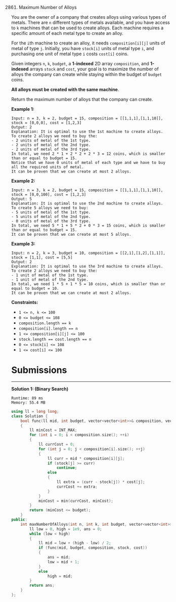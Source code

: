 2861. Maximum Number of Alloys

You are the owner of a company that creates alloys using various types of metals. There are `n` different types of metals available, and you have access to `k` machines that can be used to create alloys. Each machine requires a specific amount of each metal type to create an alloy.

For the `i`th machine to create an alloy, it needs `composition[i][j]` units of metal of type `j`. Initially, you have `stock[i]` units of metal type `i`, and purchasing one unit of metal type `i` costs `cost[i]` coins.

Given integers `n`, `k`, `budget`, a **1-indexed** 2D array `composition`, and **1-indexed** arrays `stock` and `cost`, your goal is to maximize the number of alloys the company can create while staying within the budget of `budget` coins.

**All alloys must be created with the same machine**.

Return the maximum number of alloys that the company can create.

 

**Example 1:**
```
Input: n = 3, k = 2, budget = 15, composition = [[1,1,1],[1,1,10]], stock = [0,0,0], cost = [1,2,3]
Output: 2
Explanation: It is optimal to use the 1st machine to create alloys.
To create 2 alloys we need to buy the:
- 2 units of metal of the 1st type.
- 2 units of metal of the 2nd type.
- 2 units of metal of the 3rd type.
In total, we need 2 * 1 + 2 * 2 + 2 * 3 = 12 coins, which is smaller than or equal to budget = 15.
Notice that we have 0 units of metal of each type and we have to buy all the required units of metal.
It can be proven that we can create at most 2 alloys.
```

**Example 2:**
```
Input: n = 3, k = 2, budget = 15, composition = [[1,1,1],[1,1,10]], stock = [0,0,100], cost = [1,2,3]
Output: 5
Explanation: It is optimal to use the 2nd machine to create alloys.
To create 5 alloys we need to buy:
- 5 units of metal of the 1st type.
- 5 units of metal of the 2nd type.
- 0 units of metal of the 3rd type.
In total, we need 5 * 1 + 5 * 2 + 0 * 3 = 15 coins, which is smaller than or equal to budget = 15.
It can be proven that we can create at most 5 alloys.
```

**Example 3:**
```
Input: n = 2, k = 3, budget = 10, composition = [[2,1],[1,2],[1,1]], stock = [1,1], cost = [5,5]
Output: 2
Explanation: It is optimal to use the 3rd machine to create alloys.
To create 2 alloys we need to buy the:
- 1 unit of metal of the 1st type.
- 1 unit of metal of the 2nd type.
In total, we need 1 * 5 + 1 * 5 = 10 coins, which is smaller than or equal to budget = 10.
It can be proven that we can create at most 2 alloys.
```

**Constraints:**

* `1 <= n, k <= 100`
* `0 <= budget <= 108`
* `composition.length == k`
* `composition[i].length == n`
* `1 <= composition[i][j] <= 100`
* `stock.length == cost.length == n`
* `0 <= stock[i] <= 108`
* `1 <= cost[i] <= 100`

# Submissions
---
**Solution 1: (Binary Search)**
```
Runtime: 89 ms
Memory: 55.4 MB
```
```c++
using ll = long long;
class Solution {
    bool func(ll mid, int budget, vector<vector<int>>& composition, vector<int>& stock, vector<int>& cost)
    {
        ll minCost = INT_MAX;
        for (int i = 0; i < composition.size(); ++i)
        {
            ll currCost = 0;
            for (int j = 0; j < composition[i].size(); ++j)
            {
                ll curr = mid * composition[i][j];
                if (stock[j] >= curr)
                    continue;
                else
                {
                    ll extra = (curr - stock[j]) * cost[j];
                    currCost += extra;
                }
            }
            minCost = min(currCost, minCost);
        }
        return (minCost <= budget);
    }
public:
    int maxNumberOfAlloys(int n, int k, int budget, vector<vector<int>>& composition, vector<int>& stock, vector<int>& cost) {
        ll low = 0, high = 1e9, ans = 0;
        while (low < high)
        {
            ll mid = low + (high - low) / 2;
            if (func(mid, budget, composition, stock, cost))
            {
                ans = mid;
                low = mid + 1;
            }
            else
                high = mid;
        }
        return ans;
    }
};
```
